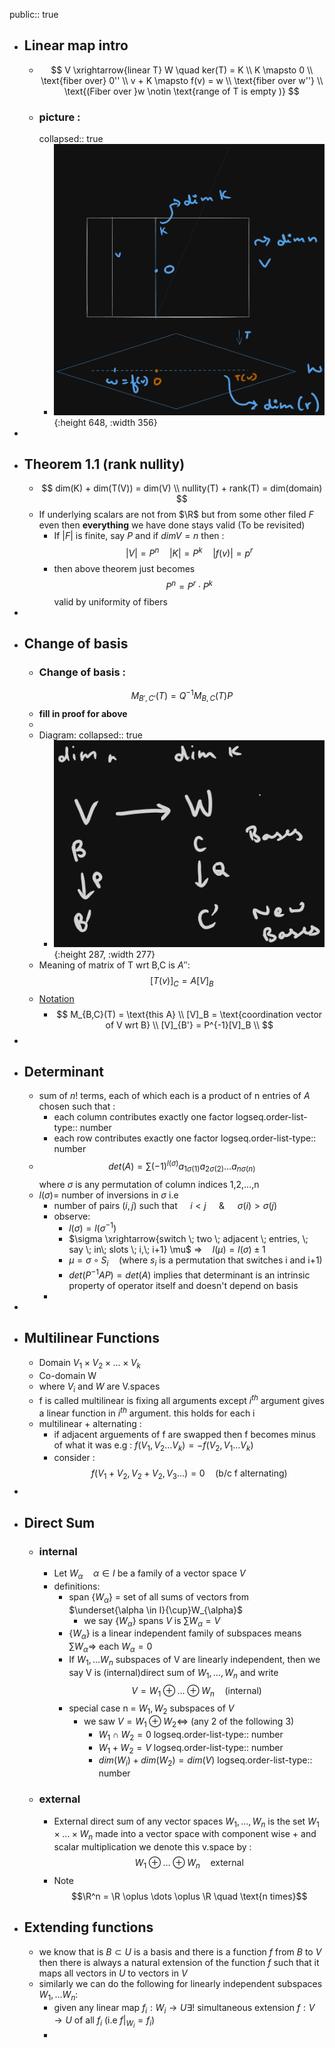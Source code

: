 public:: true

- ## Linear map intro
	- $$
	  V \xrightarrow{linear T} W \quad ker(T) = K \\
	  K \mapsto 0 \\
	  \text{fiber over} 0'' \\
	  v + K \mapsto f(v) = w \\
	  \text{fiber over w''} \\
	  \text{(Fiber over }w \notin \text{range of T is empty )}
	  $$
	- ### picture :
	  collapsed:: true
		- ![image.png](../assets/image_1757415395232_0.png){:height 648, :width 356}
-
- ## Theorem 1.1 (rank nullity)
	- $$
	  dim(K) + dim(T(V)) = dim(V) \\
	  nullity(T) + rank(T) = dim(domain)
	  $$
	- If underlying scalars are not from $\R$ but from some other filed $F$ even then __everything__ we have done stays valid (To be revisited)
		- If $|F|$ is finite, say $P$ and if $dimV = n$ then :
		    $$|V|= P^n \quad |K| = P^k \quad |f(v)| = p^r$$
		- then above theorem just becomes
		  $$ P^n = P^r \cdot P^k$$
		  valid by uniformity of fibers
-
- ## Change of basis
	- ### Change of basis :
	  $$ M_{B',C'}(T) = Q^{-1}M_{B,C}(T)P$$
	- __fill in proof for above__
	-
	- Diagram:
	  collapsed:: true
		- ![image.png](../assets/image_1757416091542_0.png){:height 287, :width 277}
	- Meaning of matrix of T wrt B,C is $A''$:
	  $$[T(v)]_C = A [V]_B$$
	- <ins> Notation </ins>
		- $$
		  M_{B,C}(T) = \text{this A} \\
		  [V]_B = \text{coordination vector of V wrt B} \\
		  [V]_{B'} = P^{-1}[V]_B \\
		  $$
-
- ## Determinant
	- sum of $n!$ terms, each of which each is a product of n entries of $A$ chosen such that :
		- each column contributes exactly one factor
		  logseq.order-list-type:: number
		- each row contributes exactly one factor
		  logseq.order-list-type:: number
	- $$det(A)  = \sum (-1)^{l(\sigma)}a_{1\sigma(1)}a_{2\sigma(2)} \dots a_{n\sigma(n)}$$
	  where $\sigma$ is any permutation of column indices 1,2,...,n
	- $l(\sigma) =$ number of inversions in $\sigma$ i.e
		- number of pairs $(i,j)$ such that $\quad i<j \quad$ & $\quad \sigma(i) > \sigma(j)$
		- observe:
			- $l(\sigma) = l(\sigma^{-1})$
			- $\sigma \xrightarrow{switch \; two \; adjacent \; entries, \; say \; in\; slots \; i,\; i+1} \mu$
			  $\Rightarrow \quad l(\mu) = l(\sigma) \pm 1$
			- $\mu = \sigma \circ S_i \quad \text{(where } s_i \text{ is a permutation that switches i and i+1)}$
			- $det(P^{-1}AP) = det(A)$ implies that determinant is an intrinsic property of operator itself and doesn't depend on basis
		-
-
- ## Multilinear Functions
	- Domain $V_1 \times V_2 \times \dots \times V_k$
	- Co-domain W
	- where $V_i$ and $W$ are V.spaces
	- f is called multilinear is fixing all arguments except $i^{th}$ argument gives a linear function in $i^{th}$ argument. this holds for each i
	- multilinear + alternating :
		- if adjacent arguements of f are swapped then f becomes minus of what it was 
		  e.g : $f(V_1,V_2\dots V_k) = -f(V_2,V_1\dots V_k)$
		- consider :
		  $$ f(V_1 + V_2, V_2 + V_2, V_3 \dots)  = 0 \quad \text{(b/c f alternating)}$$
-
- ## Direct Sum
	- ### internal
		- Let $W_{\alpha} \quad \alpha \in I$ be a family of a vector space $V$
		- definitions:
			- span {$W_{\alpha}$} = set of all sums of vectors from $\underset{\alpha \in I}{\cup}W_{\alpha}$
				- we say {$W_{\alpha}$} spans $V$ is $\sum W_{\alpha} = V$
			- {$W_{\alpha}$} is a linear independent family of subspaces means $\sum W_{\alpha} \Rightarrow$ each $W_{\alpha} = 0$
			- If $W_1, \dots W_n$ subspaces of V are linearly independent, then we say V is (internal)direct sum of $W_1, \dots, W_n$ and write
			  $$V= W_1 \oplus \dots \oplus W_n \quad \text{(internal)}$$
			- special case 
			  n = $W_1,W_2$ subspaces of $V$
				- we saw $V= W_1 \oplus W_2 \Leftrightarrow$ (any 2 of the following 3)
					- $W_1 \cap W_2 = 0$
					  logseq.order-list-type:: number
					- $W_1+W_2 = V$
					  logseq.order-list-type:: number
					- $dim(W_i) + dim(W_2) = dim(V)$
					  logseq.order-list-type:: number
	- ### external
		- External direct sum of any vector spaces $W_1, \dots ,W_n$ is the set $W_1\times \dots \times W_n$ made into a vector space with component wise + and scalar multiplication we denote this v.space by :
		  $$W_1\oplus \dots\oplus W_n \quad \text{external}$$
		- Note 
		  $$\R^n = \R \oplus \dots \oplus \R \quad \text{n times}$$
- ## Extending functions
	- we know that is $B \subset U$ is a basis and there is a function $f$ from $B$ to $V$ then there is always a natural extension of the function $f$ such that it maps all vectors in $U$ to vectors in $V$
	- similarly we can do the following for linearly independent subspaces $W_1, \dots W_n$:
		- given any linear map $f_i : W_i \rightarrow U \exists!$ simultaneous extension 
		  $f:V\rightarrow U$ of all $f_i$ (i.e $f|_{W_i} = f_i$)
		-
